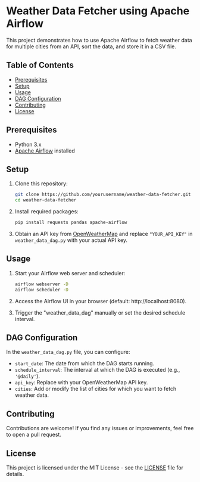 # Weather Data Fetcher using Apache Airflow

This project demonstrates how to use Apache Airflow to fetch weather data for multiple cities from an API, sort the data, and store it in a CSV file.

## Table of Contents
- [Prerequisites](#prerequisites)
- [Setup](#setup)
- [Usage](#usage)
- [DAG Configuration](#dag-configuration)
- [Contributing](#contributing)
- [License](#license)

## Prerequisites

- Python 3.x
- [Apache Airflow](https://airflow.apache.org/docs/apache-airflow/stable/start.html) installed

## Setup

1. Clone this repository:

    ```bash
    git clone https://github.com/yourusername/weather-data-fetcher.git
    cd weather-data-fetcher
    ```

2. Install required packages:

    ```bash
    pip install requests pandas apache-airflow
    ```

3. Obtain an API key from [OpenWeatherMap](https://openweathermap.org/api) and replace `"YOUR_API_KEY"` in `weather_data_dag.py` with your actual API key.

## Usage

1. Start your Airflow web server and scheduler:

    ```bash
    airflow webserver -D
    airflow scheduler -D
    ```

2. Access the Airflow UI in your browser (default: http://localhost:8080).
   
3. Trigger the "weather_data_dag" manually or set the desired schedule interval.

## DAG Configuration

In the `weather_data_dag.py` file, you can configure:

- `start_date`: The date from which the DAG starts running.
- `schedule_interval`: The interval at which the DAG is executed (e.g., `'@daily'`).
- `api_key`: Replace with your OpenWeatherMap API key.
- `cities`: Add or modify the list of cities for which you want to fetch weather data.

## Contributing

Contributions are welcome! If you find any issues or improvements, feel free to open a pull request.

## License

This project is licensed under the MIT License - see the [LICENSE](LICENSE) file for details.
